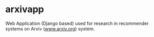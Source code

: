 # arxivapp
Web Application (Django based) used for research in recommender systems on Arxiv (www.arxiv.org) system.
